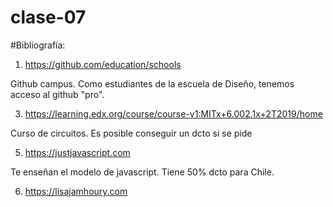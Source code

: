 # clase-07


#Bibliografía: 

1. https://github.com/education/schools

Github campus. Como estudiantes de la escuela de Diseño, tenemos acceso al github "pro".

3. https://learning.edx.org/course/course-v1:MITx+6.002.1x+2T2019/home

Curso de circuitos. Es posible conseguir un dcto si se pide

5. https://justjavascript.com 

Te enseñan el modelo de javascript. Tiene 50% dcto para Chile.

6. https://lisajamhoury.com
